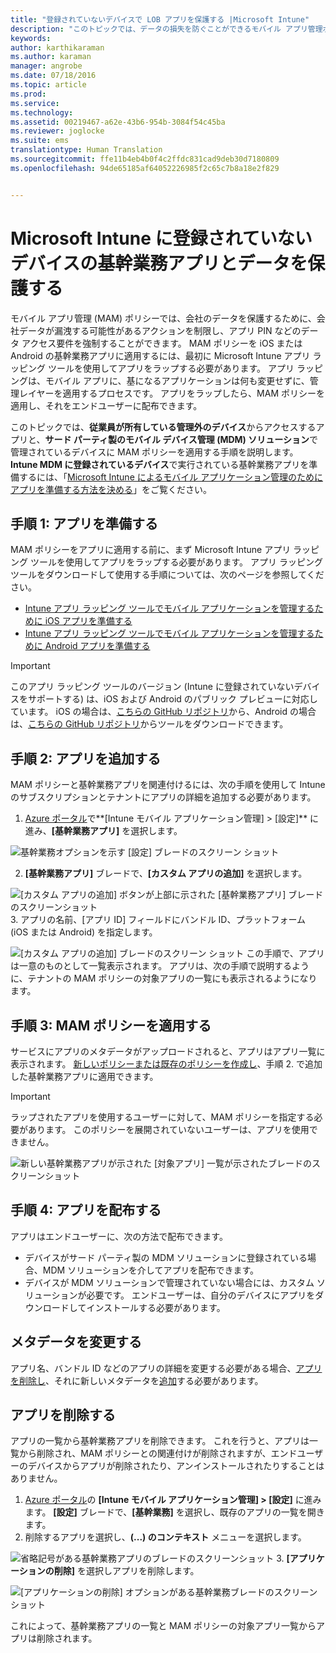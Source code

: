 ```yaml
---
title: "登録されていないデバイスで LOB アプリを保護する |Microsoft Intune"
description: "このトピックでは、データの損失を防ぐことができるモバイル アプリ管理ポリシーを適用できるように、カスタム基幹業務アプリを準備する方法について説明します。"
keywords: 
author: karthikaraman
ms.author: karaman
manager: angrobe
ms.date: 07/18/2016
ms.topic: article
ms.prod: 
ms.service: 
ms.technology: 
ms.assetid: 00219467-a62e-43b6-954b-3084f54c45ba
ms.reviewer: joglocke
ms.suite: ems
translationtype: Human Translation
ms.sourcegitcommit: ffe11b4eb4b0f4c2ffdc831cad9deb30d7180809
ms.openlocfilehash: 94de65185af64052226985f2c65c7b8a18e2f829


---
```


# Microsoft Intune に登録されていないデバイスの基幹業務アプリとデータを保護する

モバイル アプリ管理 (MAM) ポリシーでは、会社のデータを保護するために、会社データが漏洩する可能性があるアクションを制限し、アプリ PIN などのデータ アクセス要件を強制することができます。 MAM ポリシーを iOS または Android の基幹業務アプリに適用するには、最初に Microsoft Intune アプリ ラッピング ツールを使用してアプリをラップする必要があります。  アプリ ラッピングは、モバイル アプリに、基になるアプリケーションは何も変更せずに、管理レイヤーを適用するプロセスです。  アプリをラップしたら、MAM ポリシーを適用し、それをエンドユーザーに配布できます。  

このトピックでは、**従業員が所有している管理外のデバイス**からアクセスするアプリと、**サード パーティ製のモバイル デバイス管理 (MDM) ソリューション**で管理されているデバイスに MAM ポリシーを適用する手順を説明します。  **Intune MDM に登録されているデバイス**で実行されている基幹業務アプリを準備するには、「[Microsoft Intune によるモバイル アプリケーション管理のためにアプリを準備する方法を決める](decide-how-to-prepare-apps-for-mobile-application-management-with-microsoft-intune.md)」をご覧ください。


##  手順 1: アプリを準備する
MAM ポリシーをアプリに適用する前に、まず Microsoft Intune アプリ ラッピング ツールを使用してアプリをラップする必要があります。  アプリ ラッピング ツールをダウンロードして使用する手順については、次のページを参照してください。

- [Intune アプリ ラッピング ツールでモバイル アプリケーションを管理するために iOS アプリを準備する](prepare-ios-apps-for-mobile-application-management-with-the-microsoft-intune-app-wrapping-tool.md) 
- [Intune アプリ ラッピング ツールでモバイル アプリケーションを管理するために Android アプリを準備する](prepare-android-apps-for-mobile-application-management-with-the-microsoft-intune-app-wrapping-tool)

>[!IMPORTANT]  
>このアプリ ラッピング ツールのバージョン (Intune に登録されていないデバイスをサポートする) は、iOS および Android のパブリック プレビューに対応しています。 iOS の場合は、[こちらの GitHub リポジトリ](https://github.com/msintuneappsdk/intune-app-wrapping-tool-ios)から、Android の場合は、[こちらの GitHub リポジトリ](https://github.com/msintuneappsdk/intune-app-wrapper-android-preview)からツールをダウンロードできます。

## 手順 2: アプリを追加する

MAM ポリシーと基幹業務アプリを関連付けるには、次の手順を使用して Intune のサブスクリプションとテナントにアプリの詳細を追加する必要があります。

1. [Azure ポータル](https://portal.azure.com/)で**[Intune モバイル アプリケーション管理] > [設定]** に進み、**[基幹業務アプリ]** を選択します。

  ![基幹業務オプションを示す [設定] ブレードのスクリーン ショット](../media/mam-azure-portal-lob-on-settings.png)

2. **[基幹業務アプリ]** ブレードで、**[カスタム アプリの追加]** を選択します。

  ![[カスタム アプリの追加] ボタンが上部に示された [基幹業務アプリ] ブレードのスクリーンショット](../media/mam-azure-portal-add-lob-app-action.png)
3.  アプリの名前、[アプリ ID] フィールドにバンドル ID、プラットフォーム (iOS または Android) を指定します。

  ![[カスタム アプリの追加] ブレードのスクリーン ショット ](../media/mam-azure-portal-add-app-details.png) この手順で、アプリは一意のものとして一覧表示されます。  アプリは、次の手順で説明するように、テナントの MAM ポリシーの対象アプリの一覧にも表示されるようになります。

## 手順 3: MAM ポリシーを適用する
サービスにアプリのメタデータがアップロードされると、アプリはアプリ一覧に表示されます。  [新しいポリシーまたは既存のポリシーを作成し](create-and-deploy-mobile-app-management-policies-with-microsoft-intune.md)、手順 2. で追加した基幹業務アプリに適用できます。

>[!IMPORTANT]
>ラップされたアプリを使用するユーザーに対して、MAM ポリシーを指定する必要があります。  このポリシーを展開されていないユーザーは、アプリを使用できません。


  ![新しい基幹業務アプリが示された [対象アプリ] 一覧が示されたブレードのスクリーンショット](../media/mam-azure-portal-lob-on-targeted-app-list.png)
## 手順 4: アプリを配布する
アプリはエンドユーザーに、次の方法で配布できます。
* デバイスがサード パーティ製の MDM ソリューションに登録されている場合、MDM ソリューションを介してアプリを配布できます。
* デバイスが MDM ソリューションで管理されていない場合には、カスタム ソリューションが必要です。 エンドユーザーは、自分のデバイスにアプリをダウンロードしてインストールする必要があります。

## メタデータを変更する
アプリ名、バンドル ID などのアプリの詳細を変更する必要がある場合、[アプリを削除し](#remove-apps)、それに新しいメタデータを[追加](#step-2-add-the-app)する必要があります。

##  アプリを削除する
アプリの一覧から基幹業務アプリを削除できます。  これを行うと、アプリは一覧から削除され、MAM ポリシーとの関連付けが削除されますが、エンドユーザーのデバイスからアプリが削除されたり、アンインストールされたりすることはありません。  

1.  [Azure ポータル](https://portal.azure.com/)の **[Intune モバイル アプリケーション管理] > [設定]** に進みます。  **[設定]** ブレードで、**[基幹業務]** を選択し、既存のアプリの一覧を開きます。  
2.  削除するアプリを選択し、**(...) のコンテキスト** メニューを選択します。

  ![省略記号がある基幹業務アプリのブレードのスクリーンショット](../media/mam-azure-portal-lob-context-menu.png)
3.  **[アプリケーションの削除]** を選択しアプリを削除します。

  ![[アプリケーションの削除] オプションがある基幹業務ブレードのスクリーンショット](../media/mam-azure-portal-delete-app.png)

  これによって、基幹業務アプリの一覧と MAM ポリシーの対象アプリ一覧からアプリは削除されます。



<!--HONumber=Sep16_HO4-->



